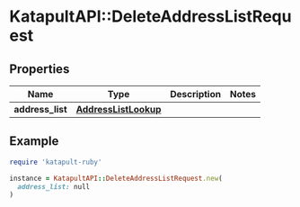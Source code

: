 # KatapultAPI::DeleteAddressListRequest

## Properties

| Name | Type | Description | Notes |
| ---- | ---- | ----------- | ----- |
| **address_list** | [**AddressListLookup**](AddressListLookup.md) |  |  |

## Example

```ruby
require 'katapult-ruby'

instance = KatapultAPI::DeleteAddressListRequest.new(
  address_list: null
)
```

